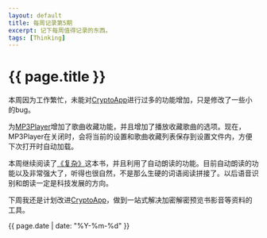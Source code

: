 ```yaml
---
layout: default
title: 每周记录第5期
excerpt: 记下每周值得记录的东西。
tags: [Thinking]
---
```

{{ page.title }}
================

本周因为工作繁忙，未能对[CryptoApp](https://github.com/cforth/CryptoApp)进行过多的功能增加，只是修改了一些小的bug。

为[MP3Player](https://github.com/cforth/MP3Player)增加了歌曲收藏功能，并且增加了播放收藏歌曲的选项。现在，MP3Player在关闭时，会将当前的设置和歌曲收藏列表保存到设置文件内，方便下次打开时自动加载。

本周继续阅读了[《复杂》](https://book.douban.com/subject/6749832/)这本书，并且利用了自动朗读的功能。目前自动朗读的功能以及非常强大了，听得也很自然，不是那么生硬的词语阅读拼接了。以后语音识别和朗读一定是科技发展的方向。

下周我还是计划改进[CryptoApp](https://github.com/cforth/CryptoApp)，做到一站式解决加密解密预览书影音等资料的工具。

{{ page.date | date: "%Y-%m-%d" }}

